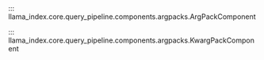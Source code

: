 ::: llama_index.core.query_pipeline.components.argpacks.ArgPackComponent

::: llama_index.core.query_pipeline.components.argpacks.KwargPackComponent
